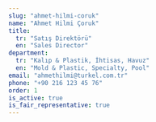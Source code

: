 ```yaml
---
slug: "ahmet-hilmi-coruk"
name: "Ahmet Hilmi Çoruk"
title:
  tr: "Satış Direktörü"
  en: "Sales Director"
department:
  tr: "Kalıp & Plastik, İhtisas, Havuz"
  en: "Mold & Plastic, Specialty, Pool"
email: "ahmethilmi@turkel.com.tr"
phone: "+90 216 123 45 76"
order: 1
is_active: true
is_fair_representative: true
---
```



